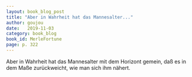 ```yaml
---
layout: book_blog_post
title: "Aber in Wahrheit hat das Mannesalter..."
author: goujou
date:   2019-11-03
category: book_blog
book_id: MerleFortune
page: p. 322
---
```

Aber in Wahrheit hat das Mannesalter mit dem Horizont gemein, daß es in dem Maße zurückweicht, wie man sich ihm nähert.
